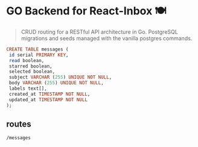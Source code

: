 # GO Backend for React-Inbox 🍽

> CRUD routing for a RESTful API architecture in Go. PostgreSQL migrations and seeds managed with the vanilla postgres commands.

```haskell
CREATE TABLE messages (
 id serial PRIMARY KEY,
 read boolean,
 starred boolean,
 selected boolean,
 subject VARCHAR (255) UNIQUE NOT NULL,
 body VARCHAR (255) UNIQUE NOT NULL,
 labels text[],
 created_at TIMESTAMP NOT NULL,
 updated_at TIMESTAMP NOT NULL
);
```

## routes

  `/messages`

